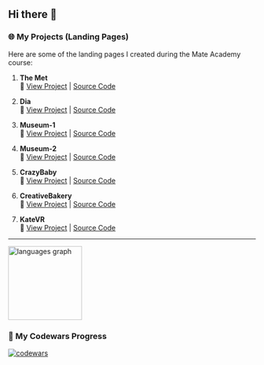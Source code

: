 ## Hi there 👋

### 🌐 My Projects (Landing Pages)

Here are some of the landing pages I created during the Mate Academy course:

1. **The Met**  
   🔗 [View Project](https://bezushk0.github.io/the-met_landing/) | [Source Code](https://github.com/Bezushk0/the-met_landing)

3. **Dia**  
   🔗 [View Project](https://bezushk0.github.io/Dia) | [Source Code](https://github.com/Bezushk0/Dia)

5. **Museum-1**  
   🔗 [View Project](https://bezushk0.github.io/Museum-1/) | [Source Code](https://github.com/Bezushk0/Museum-1)

7. **Museum-2**  
   🔗 [View Project](https://bezushk0.github.io/Museum-2/) | [Source Code](https://github.com/Bezushk0/Museum-2)

9. **CrazyBaby**  
   🔗 [View Project](https://bezushk0.github.io/CrazyBaby/) | [Source Code](https://github.com/Bezushk0/CrazyBaby/)
   
9. **CreativeBakery**  
   🔗 [View Project](https://bezushk0.github.io/CreativeBakery/) | [Source Code](https://github.com/Bezushk0/CreativeBakery)
   
9. **KateVR**  
   🔗 [View Project](https://bezushk0.github.io/KateVR/) | [Source Code](https://github.com/Bezushk0/KateVR/)
   

---

<div align="left">
  <img src="https://github-readme-stats.vercel.app/api/top-langs?username=bezushk0&locale=en&hide_title=false&layout=compact&card_width=320&langs_count=5&theme=dracula&hide_border=true&order=2" height="150" alt="languages graph"  />
</div>

###

### 📜 My Codewars Progress

[![codewars](https://www.codewars.com/users/Bezushk0/badges/large)](https://www.codewars.com/users/Bezushk0)

<!--
**Bezushk0/bezushk0** is a ✨ _special_ ✨ repository because its `README.md` (this file) appears on your GitHub profile.

Here are some ideas to get you started:

- 🔭 I’m currently working on ...
- 🌱 I’m currently learning ...
- 👯 I’m looking to collaborate on ...
- 🤔 I’m looking for help with ...
- 💬 Ask me about ...
- 📫 How to reach me: ...
- 😄 Pronouns: ...
- ⚡ Fun fact: ...
-->
